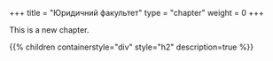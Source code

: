 +++
title = "Юридичний факультет"
type = "chapter"
weight = 0
+++

This is a new chapter.

{{% children containerstyle="div" style="h2" description=true %}}